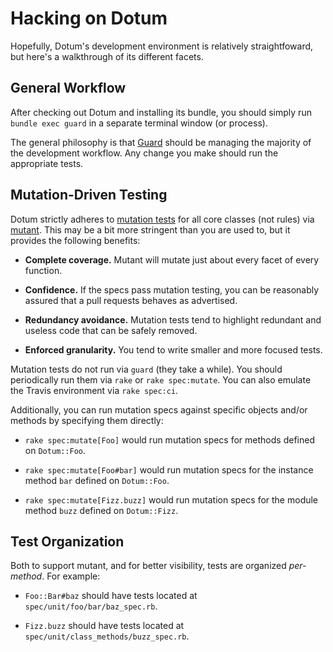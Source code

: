 Hacking on Dotum
=================

Hopefully, Dotum's development environment is relatively straightfoward, but
here's a walkthrough of its different facets.


General Workflow
----------------

After checking out Dotum and installing its bundle, you should simply run
`bundle exec guard` in a separate terminal window (or process).

The general philosophy is that [Guard](https://github.com/guard/guard) should be
managing the majority of the development workflow. Any change you make should
run the appropriate tests.


Mutation-Driven Testing
-----------------------

Dotum strictly adheres to [mutation tests](tasks/spec/mutate.rake) for all core
classes (not rules) via [mutant](https://github.com/mbj/mutant). This may be a
bit more stringent than you are used to, but it provides the following benefits:

* **Complete coverage.** Mutant will mutate just about every facet of every
  function.

* **Confidence.** If the specs pass mutation testing, you can be reasonably
  assured that a pull requests behaves as advertised.

* **Redundancy avoidance.** Mutation tests tend to highlight redundant and
  useless code that can be safely removed.

* **Enforced granularity.** You tend to write smaller and more focused tests.

Mutation tests do not run via `guard` (they take a while). You should
periodically run them via `rake` or `rake spec:mutate`. You can also emulate
the Travis environment via `rake spec:ci`.

Additionally, you can run mutation specs against specific objects and/or methods
by specifying them directly:

* `rake spec:mutate[Foo]` would run mutation specs for methods defined on
  `Dotum::Foo`.

* `rake spec:mutate[Foo#bar]` would run mutation specs for the instance method
  `bar` defined on `Dotum::Foo`.

* `rake spec:mutate[Fizz.buzz]` would run mutation specs for the module method
  `buzz` defined on `Dotum::Fizz`.


Test Organization
-----------------

Both to support mutant, and for better visibility, tests are organized
_per-method_. For example:

* `Foo::Bar#baz` should have tests located at `spec/unit/foo/bar/baz_spec.rb`.

* `Fizz.buzz` should have tests located at
  `spec/unit/class_methods/buzz_spec.rb`.
